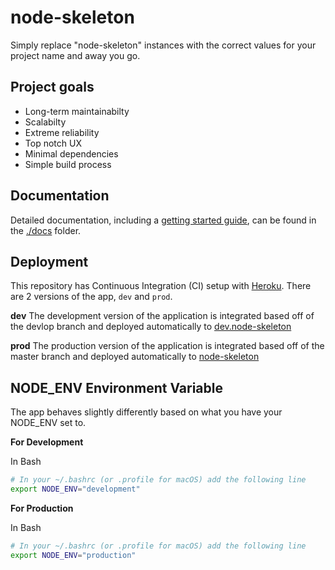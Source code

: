 # node-skeleton

Simply replace "node-skeleton" instances with the correct values for your project name and away you go.

## Project goals

- Long-term maintainabilty
- Scalabilty
- Extreme reliability
- Top notch UX
- Minimal dependencies
- Simple build process

## Documentation

Detailed documentation, including a [getting started guide](./docs/getting-started.md), can be found in the [./docs](./docs) folder.

## Deployment

This repository has Continuous Integration (CI) setup with [Heroku](http://heroku.com). There are 2 versions of the app, `dev` and `prod`.

**dev**
The development version of the application is integrated based off of the devlop branch and deployed automatically to [dev.node-skeleton](dev.node-skeleton)

**prod**
The production version of the application is integrated based off of the master branch and deployed automatically to [node-skeleton](node-skeleton)

## NODE_ENV Environment Variable

The app behaves slightly differently based on what you have your NODE_ENV set to.

**For Development**

In Bash
```bash
# In your ~/.bashrc (or .profile for macOS) add the following line
export NODE_ENV="development"
```

**For Production**

In Bash
```bash
# In your ~/.bashrc (or .profile for macOS) add the following line
export NODE_ENV="production"
```